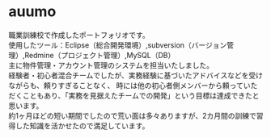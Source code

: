 # auumo
職業訓練校で作成したポートフォリオです。<br>
使用したツール：Eclipse（総合開発環境）,subversion（バージョン管理）,Redmine（プロジェクト管理）,MySQL（DB）<br>
主に物件管理・アカウント管理のシステムを担当いたしました。<br>
経験者・初心者混合チームでしたが、実務経験に基づいたアドバイスなどを受けながらも、頼りすぎることなく、
時には他の初心者側メンバーから頼っていただくこともあり、「実務を見据えたチームでの開発」という目標は達成できたと思います。<br>
約1ヶ月ほどの短い期間でしたので荒い面は多々ありますが、2カ月間の訓練で習得した知識を活かせたので満足しています。
